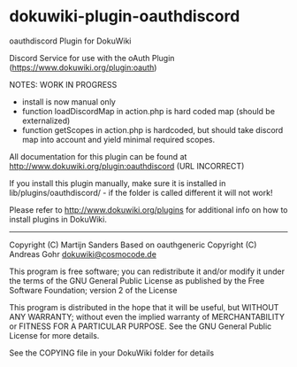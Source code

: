 # dokuwiki-plugin-oauthdiscord

oauthdiscord Plugin for DokuWiki

Discord Service for use with the oAuth Plugin (https://www.dokuwiki.org/plugin:oauth)

NOTES: WORK IN PROGRESS
- install is now manual only
- function loadDiscordMap in action.php is hard coded map (should be externalized)
- function getScopes in action.php is hardcoded, but should take discord map into account and yield minimal required scopes.



All documentation for this plugin can be found at
http://www.dokuwiki.org/plugin:oauthdiscord (URL INCORRECT)

If you install this plugin manually, make sure it is installed in
lib/plugins/oauthdiscord/ - if the folder is called different it
will not work!

Please refer to http://www.dokuwiki.org/plugins for additional info
on how to install plugins in DokuWiki.

----
Copyright (C) Martijn Sanders
Based on oauthgeneric Copyright (C) Andreas Gohr <dokuwiki@cosmocode.de>

This program is free software; you can redistribute it and/or modify
it under the terms of the GNU General Public License as published by
the Free Software Foundation; version 2 of the License

This program is distributed in the hope that it will be useful,
but WITHOUT ANY WARRANTY; without even the implied warranty of
MERCHANTABILITY or FITNESS FOR A PARTICULAR PURPOSE.  See the
GNU General Public License for more details.

See the COPYING file in your DokuWiki folder for details
